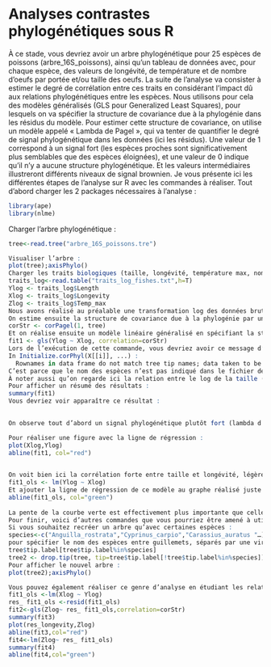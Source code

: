 # Analyses contrastes phylogénétiques sous R
À ce stade, vous devriez avoir un arbre phylogénétique pour 25 espèces de poissons (arbre_16S_poissons), ainsi qu’un tableau de données avec, pour chaque espèce, des valeurs de longévité, de température et de nombre d’oeufs par portée et/ou taille des oeufs. La suite de l’analyse va consister à estimer le degré de corrélation entre ces traits en considérant l’impact dû aux relations phylogénétiques entre les espèces. 
Nous utilisons pour cela des modèles généralisés (GLS pour Generalized Least Squares), pour lesquels on va spécifier la structure de covariance due à la phylogénie dans les résidus du modèle. Pour estimer cette structure de covariance, on utilise un modèle appelé « Lambda de Pagel », qui va tenter de quantifier le degré de signal phylogénétique dans les données (ici les résidus). Une valeur de 1 correspond à un signal fort (les espèces proches sont significativement plus semblables que des espèces éloignées), et une valeur de 0 indique qu’il n’y a aucune structure phylogénétique. Et les valeurs intermédiaires illustreront différents niveaux de signal brownien. 
Je vous présente ici les différentes étapes de l’analyse sur R avec les commandes à réaliser.
Tout d’abord charger les 2 packages nécessaires à l’analyse :
```r
library(ape)
library(nlme)
```
Charger l’arbre phylogénétique :
```r
tree<-read.tree("arbre_16S_poissons.tre")

Visualiser l’arbre :
plot(tree);axisPhylo()
Charger les traits biologiques (taille, longévité, température max, nombre d’œufs par portée et/ou taille des oeufs) :
traits_log<-read.table("traits_log_fishes.txt",h=T)
Ylog <- traits_log$Length
Xlog <- traits_log$Longevity
Zlog <- traits_log$Temp_max
Nous avons réalisé au préalable une transformation log des données brutes, en faisant l’hypothèse qu’il existerait une relation allométrique (et donc log linéaire) entre les traits biologiques étudiés. 
On estime ensuite la structure de covariance due à la phylogénie par un modèle de Pagel :
corStr <- corPagel(1, tree)
Et on réalise ensuite un modèle linéaire généralisé en spécifiant la structure de covariance estimé dans l’étape précédente (corStr) :
fit1 <- gls(Ylog ~ Xlog, correlation=corStr)
Lors de l’exécution de cette commande, vous devriez avoir ce message d’erreur :
In Initialize.corPhyl(X[[i]], ...) :
  Rownames in data frame do not match tree tip names; data taken to be in the same order as in tree
C’est parce que le nom des espèces n’est pas indiqué dans le fichier des traits. Par défaut, chaque donnée est attribuée à une espèce selon l’ordre indiqué par l’arbre phylogénétique. Il faudra donc classer les données dans l’ordre des espèces indiqué par l’arbre que vous avez réalisé, chose à faire également si vous êtes amené à tester d’autres jeux de données ou d’autres arbres phylogénétiques. 
À noter aussi qu’on regarde ici la relation entre le log de la taille (Ylog) et le log de la longévité (Xlog). Vous pouvez tout à fait remplacer les deux paramètres étudiés dans la ligne pour tester d’autre trait, comme la température max (Zlog).
Pour afficher un résumé des résultats :
summary(fit1)
Vous devriez voir apparaître ce résultat :
 

On observe tout d’abord un signal phylogénétique plutôt fort (lambda d’environ 0.755), avec une relation allométrique très forte entre la taille et la longévité (p-value=0). On peut noter les valeurs de la pente de la courbe (0.679) et de l’intercept avec l’axe des ordonnées (1.043), autrement dit l’équation de la courbe linéaire (ici Ylog = 0.679 Xlog + 1.043).

Pour réaliser une figure avec la ligne de régression :
plot(Xlog,Ylog)
abline(fit1, col="red")

 
On voit bien ici la corrélation forte entre taille et longévité, légèrement gommé lorsqu’on considère la phylogénie des espèces étudiées. Pour illustrer cela, on peut également réaliser un modèle sans considéré la structure de covariance due à la phylogénie :
fit1_ols <- lm(Ylog ~ Xlog)
Et ajouter la ligne de régression de ce modèle au graphe réalisé juste avant :
abline(fit1_ols, col="green")
 
La pente de la courbe verte est effectivement plus importante que celle de la courbe rouge, ce qui nous indique que la phylogénie intervient dans la relation allométrique positive que l’on observe entre taille et longévité chez les poissons. Mais la phylogénie n’explique pas à elle seule cette relation puisque l’on observe tout de même une corrélation lorsqu’on la considère dans notre modèle. D’autres mécanismes devraient donc intervenir ici pour expliquer cette relation (lien taille-métabolisme vs métabolisme-longévité ?)
Pour finir, voici d’autres commandes que vous pourriez être amené à utiliser selon les analyses que vous effectuerez. 
Si vous souhaitez recréer un arbre qu’avec certaines espèces :
species<-c("Anguilla_rostrata","Cyprinus_carpio","Carassius_auratus "…) 
pour spécifier le nom des espèces entre guillemets, séparés par une virgule. Puis recréer l’arbre :
tree$tip.label[tree$tip.label%in%species]
tree2 <- drop.tip(tree, tip=tree$tip.label[!tree$tip.label%in%species])
Pour afficher le nouvel arbre :
plot(tree2);axisPhylo()

Vous pouvez également réaliser ce genre d’analyse en étudiant les relations existantes entre un trait et les résidus du modèle réalisé pour les deux autres. Exemple ici pour étudier la relation entre température maximale et les résidus du modèle taille-longévité :
fit1_ols <-lm(Xlog ~ Ylog)
res_ fit1_ols <-resid(fit1_ols)
fit2<-gls(Zlog~ res_ fit1_ols,correlation=corStr)
summary(fit3)
plot(res_longevity,Zlog)
abline(fit3,col="red")
fit4<-lm(Zlog~ res_ fit1_ols)
summary(fit4)
abline(fit4,col="green")
